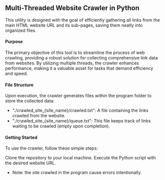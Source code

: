 ## Multi-Threaded Website Crawler in Python
This utility is designed with the goal of efficiently gathering all links from the main HTML website URL 
and its sub-pages, saving them neatly into organized files.

#### Purpose
The primary objective of this tool is to streamline the process of web crawling, providing a robust solution 
for collecting comprehensive link data from websites. By utilizing multiple threads, 
the crawler enhances performance, making it a valuable asset for tasks that demand efficiency and speed.

#### File Structure
Upon execution, the crawler generates files within the program folder to store the collected data:

- "./crawled_site_{site_name}/crawled.txt": A file containing the links crawled from the website.
- "./crawled_site_{site_name}/queue.txt": This file keeps track of links waiting to be crawled 
(empty upon completion).

#### Getting Started
To use the crawler, follow these simple steps:

Clone the repository to your local machine.
Execute the Python script with the desired website URL.

* Note: the site crawled in the program cause errors intentionally.
